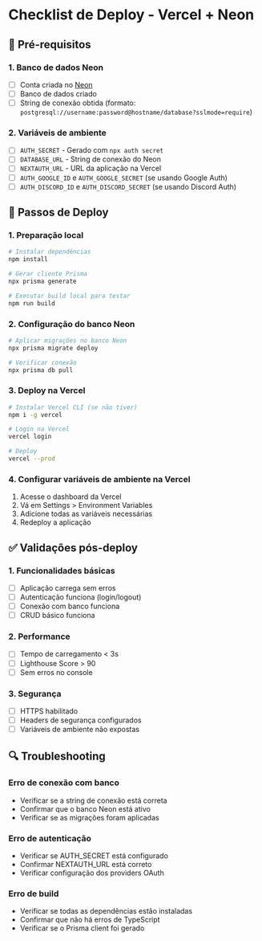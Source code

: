 # Checklist de Deploy - Vercel + Neon

## 🔧 Pré-requisitos

### 1. Banco de dados Neon
- [ ] Conta criada no [Neon](https://neon.tech)
- [ ] Banco de dados criado
- [ ] String de conexão obtida (formato: `postgresql://username:password@hostname/database?sslmode=require`)

### 2. Variáveis de ambiente
- [ ] `AUTH_SECRET` - Gerado com `npx auth secret`
- [ ] `DATABASE_URL` - String de conexão do Neon
- [ ] `NEXTAUTH_URL` - URL da aplicação na Vercel
- [ ] `AUTH_GOOGLE_ID` e `AUTH_GOOGLE_SECRET` (se usando Google Auth)
- [ ] `AUTH_DISCORD_ID` e `AUTH_DISCORD_SECRET` (se usando Discord Auth)

## 🚀 Passos de Deploy

### 1. Preparação local
```bash
# Instalar dependências
npm install

# Gerar cliente Prisma
npx prisma generate

# Executar build local para testar
npm run build
```

### 2. Configuração do banco Neon
```bash
# Aplicar migrações no banco Neon
npx prisma migrate deploy

# Verificar conexão
npx prisma db pull
```

### 3. Deploy na Vercel
```bash
# Instalar Vercel CLI (se não tiver)
npm i -g vercel

# Login na Vercel
vercel login

# Deploy
vercel --prod
```

### 4. Configurar variáveis de ambiente na Vercel
1. Acesse o dashboard da Vercel
2. Vá em Settings > Environment Variables
3. Adicione todas as variáveis necessárias
4. Redeploy a aplicação

## ✅ Validações pós-deploy

### 1. Funcionalidades básicas
- [ ] Aplicação carrega sem erros
- [ ] Autenticação funciona (login/logout)
- [ ] Conexão com banco funciona
- [ ] CRUD básico funciona

### 2. Performance
- [ ] Tempo de carregamento < 3s
- [ ] Lighthouse Score > 90
- [ ] Sem erros no console

### 3. Segurança
- [ ] HTTPS habilitado
- [ ] Headers de segurança configurados
- [ ] Variáveis de ambiente não expostas

## 🔍 Troubleshooting

### Erro de conexão com banco
- Verificar se a string de conexão está correta
- Confirmar que o banco Neon está ativo
- Verificar se as migrações foram aplicadas

### Erro de autenticação
- Verificar se AUTH_SECRET está configurado
- Confirmar NEXTAUTH_URL está correto
- Verificar configuração dos providers OAuth

### Erro de build
- Verificar se todas as dependências estão instaladas
- Confirmar que não há erros de TypeScript
- Verificar se o Prisma client foi gerado